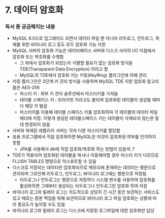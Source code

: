 # 7. 데이터 암호화

### 독서 중 궁금해지는 내용
- MySQL 8.0으로 업그레이드 되면서 데이터 파일 뿐 아니라 리두로그, 언두로그, 복제를 위한 바이너리 로그 등도 모두 암호화 기능 지원
- MySQL 서버의 암호화 기능은 데이터베이스 서버와 디스크 사이의 I/O 지점에서 암호화 또는 복호화를 수행함 
    - 그 외에서 암호화가 되었는지 식별할 필요가 없는 암호화 방식을 TDE(Transparent Data Encryption) 이라고 함
    - MySQL의 TDE에서 암호화 키는 키링(KeyRing) 플러그인에 의해 관리
- 키링 플러그인은 2단계 키 관리 방식을 사용하며 MySQL TDE 지원 암호화 알고리즘은 AES-256
    - 마스터 키 : 외부 키 관리 솔루션에서 마스터키를 가져옴
    - 테이블 스페이스 키 : 프라이빗 키라고도 불리며 암호화된 테이블이 생성될 때마다 해당 키 발급
    - 마스터키를 이용해 테이블 스페이스 키를 암호화하여 각 테이블의 데이터 파일 헤더에 저장. 이렇게 생성된 테이블스페이스 키는 테이블이 삭제되지 않는한 절대 변경되지 않음
- 서버와 복제된 레플리카 서버는 각자 다른 마스터키를 할당함
- 응용 프로그램에서 직접 암호화하면 MySQL은 이것이 암호화된 여부를 인지하지 못함
    - JPA를 사용해서 db에 직접 암호화/복호화 하는 방법이 있을까..?
- TDE가 적용되어 암호화된 테이블을 복사나 이동해야할 경우 마스터 키가 다르므로 FLUSH TABLES 명령으로 익스포트할 수 있음
- 디스크로 저장되는 데이터만 암호화되므로 메모리에 존재하는 데이터는 평문으로 관리되며 그로인해 리두로그, 언두로그, 바이너리 로그에는 평문으로 저장됨
    - 리두로그나 언두로그는 평문으로 저장하다 시스템 변수를 사용하여 암호화를 활성화하면 그때부터 생성되는 리두로그나 언두로그만 암호화 하여 저장
- 바이너리 로그와 릴레이 로그는 의도적으로 상당히 긴 시간 동안 보관하는 서비스도 있고 때로는 증분 백업을 위해 보관하므로 바이너리 로그 파일 암호화는 상황에 따라 중요도가 높아질 수도 있음
- 바이너리 로그와 릴레이 로그는 디스크에 저장된 로그파일에 대한 암호화만 담당